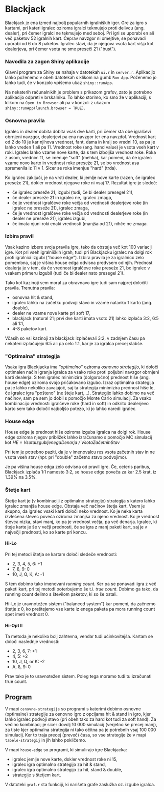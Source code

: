 # Blackjack
Blackjack je ena izmed najbolj popularnih igralniških iger. Gre za igro s kartami, pri kateri igralec oziroma igralci tekmujejo proti delivcu (ang. dealer), pri čemer igralci ne tekmujejo med seboj. Pri igri se uporabi en ali več paketov 52 igralnih kart. Čeprav navzgor ni omejtive, se ponavadi uporabi od 6 do 8 paketov. Igralec stavi, da je njegova vsota kart višja kot dealerjeva, pri čemer vsota ne sme preseči 21 ("bust"). 

### Navodila za zagon Shiny aplikacije
Glavni program za Shiny se nahaja v datotekah `ui.r` in `server.r`. Aplikacijo lahko poženemo v obeh datotekah s klikom na gumb `Run App`. Poženemo jo lahko tudi, če v konzolo vpišemo ukaz `shiny::runApp`.

Na nekaterih računalnikih je problem s prikazom grafov, zato je potrebno aplikacijo odpreti v brskalniku. To lahko storimo, ko smo že v aplikaciji, s klikom na `Open in Browser` ali pa v konzoli z ukazom `shiny::runApp(launch.browser = TRUE)`.

### Osnovna pravila
Igralec in dealer dobita dobita vsak dve karti, pri čemer sta obe igralčevi obrnjeni navzgor, dealerjevi pa ena navzgor ter ena navzdol. Vrednost kart od 2 do 10 je kar njihova vrednost, fant, dama in kralj so vredni 10, as pa je lahko vreden 1 ali pa 11. Vrednost roke (ang. hand value) je vsota vseh kart v roki. Igralec lahko vzame nove karte, da s tem izboljša vrednost roke. Roka z asom, vrednim 11, se imenuje "soft" (mehka), kar pomeni, da če igralec vzame novo karto in vrednost roke preseže 21, se bo vrednost asa spremenila iz 11 v 1. Sicer se roka imenjue "hard" (trda). 

Ko igralec zaključi, je na vrsti dealer, ki jemlje nove karte (razen, če igralec preseže 21), dokler vrednost njegove roke ni vsaj 17. Rezultat igre je sledeč:
* če igralec preseže 21, izgubi (tudi, če bi dealer presegel 21),
* če dealer preseže 21 in igralec ne, igralec zmaga,
* če je vrednost igralčeve roke večja od vrednosti dealerjeve roke (in igralec ne preseže 21), igralec zmaga,
* če je vrednost igralčeve roke večja od vrednosti dealerjeve roke (in dealer ne preseže 21), igralec izgubi,
* če imata njuni roki enaki vrednosti (manjša od 21), nihče ne zmaga.

### Izbira pravil
Vsak kazino izbere svoja pravila igre, tako da obstaja več kot 100 variacij igre.
Kot pri vseh igralniških igrah, tudi pri Blackjacku igralec na dolgi rok proti igralnici izgubi ("house edge"). Izbira pravila je za igralnico zelo pomembna, saj je višina house edga odvisna predvsem od njih. Prednost dealerja je v tem, da če vrednost igralčeve roke preseže 21, bo igralec v vsakem primeru izgubil (tudi če bi dealer nato presegel 21).

Tako kot kazinoji sem moral za obravnavo igre tudi sam najprej določiti pravila. Trenutna pravila:
 * osnovna hit & stand,
 * igralec lahko na začetku podvoji stavo in vzame natanko 1 karto (ang. double),
 * dealer ne vzame nove karte pri soft 17,
 * blackjack (natural 21; prvi dve karti imata vsoto 21) lahko izplača 3:2, 6:5 ali 1:1,
 * 4-8 paketov kart.
 
Včasih so vsi kazinoji za blackjack izplačevali 3:2, v zadnjem času pa nekateri izplačujejo 6:5 ali pa celo 1:1, kar je za igralca precej slabše.
 
### "Optimalna" strategija
Vsaka igra Blackjacka ima *"optimalno"* oziroma *osnovno strategijo*, ki določi optimalen način igranja igralca za vsako roko proti poljubni navzgor obrnjeni karti dealerja. S tem igralec minimizira (dolgoročno) prednost hiše (ang. house edge) oziroma svojo pričakovano izgubo.
Izraz optimalna strategija pa je lahko nekoliko zavajajoč, saj ta strategija minimizira prednost hiše le, če igralec igra "pošteno" (ne šteje kart,...). 
Strategijo lahko dobimo na več načinov, sam pa sem jo dobil s pomočjo Monte Carlo simulacij. Za vsako kombinacijo vrednosti igralčeve roke (hard in soft) in odkrito dealerjevo karto sem tako določil najboljšo potezo, ki jo lahko naredi igralec. 

### House edge
House edge je prednost hiše oziroma izguba igralca na dolgi rok. House edge oziroma njegov približek lahko izračunamo s pomočjo MC simulacij kot 
*HE = VsotaIzgubljenegaDenarja / VsotaZačetnihStav*

Pri tem je potrebno paziti, da je v imenovalcu res vsota začetnih stav in ne vsota vseh stav (npr. pri "double" začetno stavo podvojimo).

Je pa višina house edga zelo odvisna od pravil igre. Če, ceteris paribus, Blackjack izplača 1:1 namesto 3:2, se house edge poveča za kar 2.5 krat, iz 1.39% na 3.5%.

### Štetje kart
Štetje kart je (v kombinaciji z optimalno strategijo) strategija s katero lahko igralec zmanjša house edge. Obstaja več načinov štetja kart. Vsem je skupno, da igralec vsaki karti določi neko vrednost. Ko je neka karta izvlečena števec poveča oziroma zmanjša za njeno vrednost. Ko je vrednost števca nizka, stavi manj, ko pa je vrednost večja, pa več denarja. Igralec, ki šteje karte je še v večji prednosti, če se igra z manj paketi kart, saj je v največji prednosti, ko so karte pri koncu. 

#### Hi-Lo
Pri tej metodi štetja se kartam določi sledeče vrednosti:
 * 2, 3, 4, 5, 6: +1
 * 7, 8, 9: 0
 * 10, J, Q, K, A: -1
 
S tem dobimo tako imenovani *running count*. Ker pa se ponavadi igra z več paketi kart, pri tej metodi poterbujemo še t.i. *true count*. Dobimo ga tako, da running count delimo s številom paketov, ki so še ostali. 

Hi-Lo je uravnotežen sistem ("balanced system") kar pomeni, da začnemo štetje z 0, ko preštejemo vse karte iz enega paketa pa mora running count spet imeti vrednost 0.

#### Hi-Opt II
Ta metoda je nekoliko bolj zahtevna, vendar tudi učinkovitejša. Kartam se določi naslednje vrednosti:

 * 2, 3, 6, 7: +1
 * 4, 5: +2
 * 10, J, Q, or K: -2
 * A, 8, 9: 0

Prav tako je to uravnotežen sistem. Poleg tega moramo tudi tu izračunati true count. 

## Program
V mapi `osnovne-strategije` so programi s katerimi dobimo osnovne (optimalne) strategije za osnovno igro z opcijama hit & stand in igro, kjer lahko igralec podvoji stavo (pri obeh tako za hard kot tudi za soft hand). Za večino kombinacij je sicer dovolj 10 000 simulacij (verjetno še precej manj), za tiste kjer optimalna strategija ni tako očitna pa je potrebnih vsaj 100 000 simulacij. Ker to traja precej (preveč) časa, so vse strategije že v mapi `tabele-strategij` in jih lahko pokličemo.

V mapi `house-edge` so programi, ki simulirajo igre Blackjacka:
 * igralec jemlje nove karte, dokler vrednost roke ni 15,
 * igralec igra optimalno strategijo za hit & stand,
 * igralec igra optimalno strategijo za hit, stand & double,
 * strategije s štetjem kart.
 
V datoteki `graf.r` sta funkciji, ki narišeta grafe zaslužka oz. izgube igralca.
